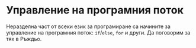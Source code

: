 # Управление на програмния поток
Неразделна част от всеки език за програмиране са начините за управление на програмния поток: 
`if`/`else`, `for` и други. Да поговорим за тях в Ръждьо.


